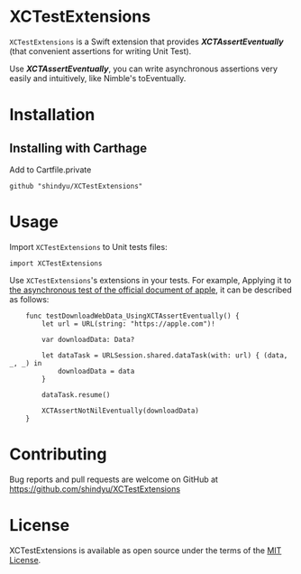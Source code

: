 # XCTestExtensions
`XCTestExtensions` is a Swift extension that provides ***XCTAssertEventually*** (that convenient assertions  for writing Unit Test).

Use ***XCTAssertEventually***, you can write asynchronous assertions very easily and intuitively, like Nimble's toEventually.

# Installation
## Installing with Carthage

Add to Cartfile.private
```
github "shindyu/XCTestExtensions"
```

# Usage
Import `XCTestExtensions` to Unit tests files:
```
import XCTestExtensions
```

Use `XCTestExtensions`'s extensions in your tests.
For example, Applying it to [the asynchronous test of the official document of apple](https://developer.apple.com/documentation/xctest/asynchronous_tests_and_expectations/testing_asynchronous_operations_with_expectations), it can be described as follows:
```
    func testDownloadWebData_UsingXCTAssertEventually() {
        let url = URL(string: "https://apple.com")!

        var downloadData: Data?

        let dataTask = URLSession.shared.dataTask(with: url) { (data, _, _) in
            downloadData = data
        }

        dataTask.resume()

        XCTAssertNotNilEventually(downloadData)
    }
```

# Contributing
Bug reports and pull requests are welcome on GitHub at https://github.com/shindyu/XCTestExtensions

# License
XCTestExtensions is available as open source under the terms of the [MIT License](https://github.com/shindyu/XCTestExtensions/blob/master/LICENSE).
